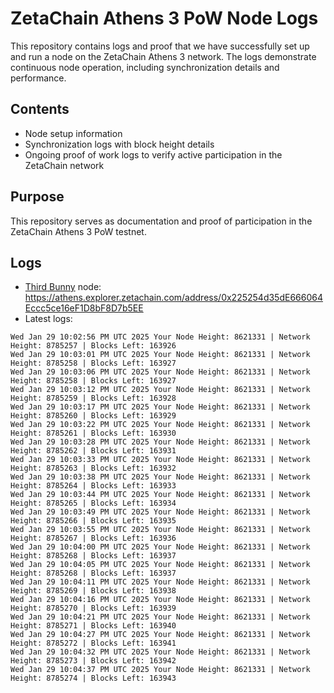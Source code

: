 # ZetaChain Athens 3 PoW Node Logs
This repository contains logs and proof that we have successfully set up and run a node on the ZetaChain Athens 3 network. The logs demonstrate continuous node operation, including synchronization details and performance.

## Contents
- Node setup information
- Synchronization logs with block height details
- Ongoing proof of work logs to verify active participation in the ZetaChain network

## Purpose
This repository serves as documentation and proof of participation in the ZetaChain Athens 3 PoW testnet.

## Logs

- [Third Bunny](https://thirdbunny.xyz/) node: https://athens.explorer.zetachain.com/address/0x225254d35dE666064Eccc5ce16eF1D8bF8D7b5EE
- Latest logs:
```
Wed Jan 29 10:02:56 PM UTC 2025 Your Node Height: 8621331 | Network Height: 8785257 | Blocks Left: 163926
Wed Jan 29 10:03:01 PM UTC 2025 Your Node Height: 8621331 | Network Height: 8785258 | Blocks Left: 163927
Wed Jan 29 10:03:06 PM UTC 2025 Your Node Height: 8621331 | Network Height: 8785258 | Blocks Left: 163927
Wed Jan 29 10:03:12 PM UTC 2025 Your Node Height: 8621331 | Network Height: 8785259 | Blocks Left: 163928
Wed Jan 29 10:03:17 PM UTC 2025 Your Node Height: 8621331 | Network Height: 8785260 | Blocks Left: 163929
Wed Jan 29 10:03:22 PM UTC 2025 Your Node Height: 8621331 | Network Height: 8785261 | Blocks Left: 163930
Wed Jan 29 10:03:28 PM UTC 2025 Your Node Height: 8621331 | Network Height: 8785262 | Blocks Left: 163931
Wed Jan 29 10:03:33 PM UTC 2025 Your Node Height: 8621331 | Network Height: 8785263 | Blocks Left: 163932
Wed Jan 29 10:03:38 PM UTC 2025 Your Node Height: 8621331 | Network Height: 8785264 | Blocks Left: 163933
Wed Jan 29 10:03:44 PM UTC 2025 Your Node Height: 8621331 | Network Height: 8785265 | Blocks Left: 163934
Wed Jan 29 10:03:49 PM UTC 2025 Your Node Height: 8621331 | Network Height: 8785266 | Blocks Left: 163935
Wed Jan 29 10:03:55 PM UTC 2025 Your Node Height: 8621331 | Network Height: 8785267 | Blocks Left: 163936
Wed Jan 29 10:04:00 PM UTC 2025 Your Node Height: 8621331 | Network Height: 8785268 | Blocks Left: 163937
Wed Jan 29 10:04:05 PM UTC 2025 Your Node Height: 8621331 | Network Height: 8785268 | Blocks Left: 163937
Wed Jan 29 10:04:11 PM UTC 2025 Your Node Height: 8621331 | Network Height: 8785269 | Blocks Left: 163938
Wed Jan 29 10:04:16 PM UTC 2025 Your Node Height: 8621331 | Network Height: 8785270 | Blocks Left: 163939
Wed Jan 29 10:04:21 PM UTC 2025 Your Node Height: 8621331 | Network Height: 8785271 | Blocks Left: 163940
Wed Jan 29 10:04:27 PM UTC 2025 Your Node Height: 8621331 | Network Height: 8785272 | Blocks Left: 163941
Wed Jan 29 10:04:32 PM UTC 2025 Your Node Height: 8621331 | Network Height: 8785273 | Blocks Left: 163942
Wed Jan 29 10:04:37 PM UTC 2025 Your Node Height: 8621331 | Network Height: 8785274 | Blocks Left: 163943
```
